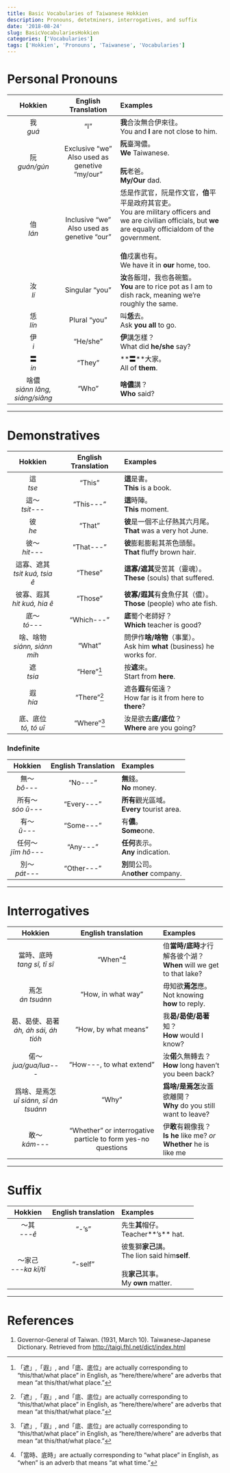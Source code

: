 ```yaml
---
title: Basic Vocabularies of Taiwanese Hokkien
description: Pronouns, detetminers, interrogatives, and suffix
date: '2018-08-24'
slug: BasicVocabulariesHokkien
categories: ['Vocabularies']
tags: ['Hokkien', 'Pronouns', 'Taiwanese', 'Vocabularies']
---
```


#  Personal Pronouns

|Hokkien|English Translation|Examples|
|:---:|:---:|:---|
|我</br>*guá*|“I”|**我**合汝無合伊來往。</br>You and **I** are not close to him.|
|阮</br>*guán/gún*|Exclusive “we”</br>Also used as genetive “my/our”|**阮**臺灣儂。</br>**We** Taiwanese.</br></br>**阮**老爸。</br>**My/Our** dad.|
|㑑</br>*lán*|Inclusive “we”</br>Also used as genetive “our”|恁是作武官，阮是作文官，**㑑**平平是政府其官吏。</br>You are military officers and we are civilian officials, but **we** are equally officialdom of the government.</br></br>**㑑**戍裏也有。</br>We have it in **our** home, too.|
|汝</br>*lí*|Singular “you”|**汝**各飯坩，我也各碗籃。</br>**You** are to rice pot as I am to dish rack, meaning we’re roughly the same.|
|恁</br>*lín*|Plural “you”|叫**恁**去。</br>Ask **you all** to go.|
|伊</br>*i*|“He/she”|**伊**講怎樣？</br>What did **he/she** say?|
|<span style="font-family:'u2a736';">〓</span></br>*in*|“They”|**<span style="font-family:'u2a736';">〓</span>**大家。</br>All of **them**.|
|啥儂</br>*siánn lâng, siáng/siâng*|“Who”|**啥儂**講？</br>**Who** said?|

---

# Demonstratives

|Hokkien|English Translation|Examples|
|:---:|:---:|:---|
|這</br>*tse*|“This”|**這**是書。</br>**This** is a book.|
|這～</br>*tsit---*|“This---”|**這**時陣。</br>**This** moment.|
|彼</br>*he*|“That”|**彼**是一個不止仔熱其六月尾。</br>**That** was a very hot June.|
|彼～</br>*hit---*|“That---”|**彼**膨鬆膨鬆其茶色頭鬃。</br>**That** fluffy brown hair.|
|這寡、遮其</br>*tsit kuá, tsia ê*|“These”|**這寡/遮其**受苦其（靈魂）。</br>**These** (souls) that suffered.|
|彼寡、遐其</br>*hit kuá, hia ê*|“Those”|**彼寡/遐其**有食魚仔其（儂）。</br>**Those** (people) who ate fish.|
|底～</br>*tó---*|“Which---”|**底**蜀个老師好？</br>**Which** teacher is good?|
|啥、啥物</br>*siánn, siánn mih*|“What”|問伊作**啥/啥物**（事業）。</br>Ask him **what** (business) he works for.|
|遮</br>*tsia*|“Here”[^1]|按**遮**來。</br>Start from **here**.|
|遐</br>*hia*|“There”[^1]|遮各**遐**有偌遠？</br>How far is it from here to **there**?|
|底、底位</br>*tó, tó uī*|“Where”[^1]|汝是欲去**底/底位**？</br>**Where** are you going?|
 
### Indefinite

|Hokkien|English Translation|Examples|
|:---:|:---:|:---|
|無～</br>*bô---*|“No---”|**無**錢。</br>**No** money.|
|所有～</br>*sóo ū---*|“Every---”|**所有**觀光區域。</br>**Every** tourist area.|
|有～</br>*ū---*|“Some---”|有**儂**。</br>**Some**one.|
|任何～</br>*jīm hô---*|“Any---”|**任何**表示。</br>**Any** indication.|
|別～</br>*pát---*|“Other---”|**別**間公司。</br>An**other** company.|

---

# Interrogatives

|Hokkien|English translation|Examples|
|:---:|:---:|:---|
|當時、底時</br>*tang sî, tī sî*|“When”[^2]|㑑**當時/底時**才行解各彼个湖？</br>**When** will we get to that lake?|
|焉怎</br>*án tsuánn*|“How, in what way”|毋知欲**焉怎**應。</br>Not knowing **how** to reply.|
|曷、曷使、曷著</br>*áh, áh sái, áh tióh*|“How, by what means”|我**曷/曷使/曷著**知？</br>**How** would I know?|
|偌～</br>*jua/gua/lua---*|“How---, to what extend”|汝**偌**久無轉去？</br>**How** long haven’t you been back?|
|爲啥、是焉怎</br>*uī siánn, sī án tsuánn*|“Why”|**爲啥/是焉怎**汝蓋欲離開？</br>**Why** do you still want to leave?|
|敢～</br>*kám---*|“Whether” or interrogative particle to form yes-no questions|伊**敢**有親像我？</br>**Is he** like me? *or*</br>**Whether** he is like me|

---

# Suffix

|Hokkien|English translation|Examples|
|:---:|:---:|:---|
|～其</br>*---ê*|“-’s”|先生**其**帽仔。</br>Teacher**’s** hat.|
|～家己</br>*---ka kī/tī*|“-self”|彼隻獅**家己**講。</br>The lion said him**self**.</br></br>我**家己**其事。</br>My **own** matter.|

---

# References

1. Governor-General of Taiwan. (1931, March 10). Taiwanese-Japanese Dictionary. Retrieved from http://taigi.fhl.net/dict/index.html

[^1]:「遮」,「遐」, and「底、底位」are actually corresponding to “this/that/what place” in English, as “here/there/where” are adverbs that mean “at this/that/what place.”
[^2]:「當時、底時」are actually corresponding to “what place” in English, as “when” is an adverb that means “at what time.”
